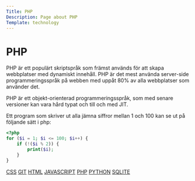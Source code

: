```yaml
---
Title: PHP
Description: Page about PHP
Template: technology
---
```


# PHP

PHP är ett populärt skriptspråk som främst används för att skapa webbplatser med dynamiskt innehåll. PHP är det mest använda server-side programmeringsspråk på webben med uppåt 80% av alla webbplatser som använder det.

PHP är ett objekt-orienterad programmeringsspråk, som med senare versioner kan vara hård typat och till och med JIT.

Ett program som skriver ut alla jämna siffror mellan 1 och 100 kan se ut på följande sätt i php:

```php
<?php
for ($i = 1; $i <= 100; $i++) {
    if (!($i % 2)) {
        print($i);
    }
}
```
<nav class="nav">
    <a href="%base_url%?technology/sub/css" class="css">CSS</a>
    <a href="%base_url%?technology/sub/git">GIT</a>
    <a href="%base_url%?technology/sub/html">HTML</a>
    <a href="%base_url%?technology/sub/javascript">JAVASCRIPT</a>
    <a href="%base_url%?technology/sub/php">PHP</a>
    <a href="%base_url%?technology/sub/python">PYTHON</a>
    <a href="%base_url%?technology/sub/sqlite">SQLITE</a>
</nav>